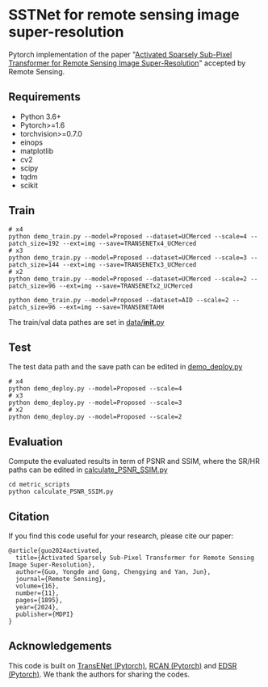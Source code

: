 # SSTNet for remote sensing image super-resolution
Pytorch implementation of the paper "[Activated Sparsely Sub-Pixel Transformer for Remote Sensing Image Super-Resolution](https://www.mdpi.com/2072-4292/16/11/1895)" accepted by Remote Sensing.  


## Requirements
- Python 3.6+
- Pytorch>=1.6
- torchvision>=0.7.0
- einops
- matplotlib
- cv2
- scipy
- tqdm
- scikit



## Train

```
# x4
python demo_train.py --model=Proposed --dataset=UCMerced --scale=4 --patch_size=192 --ext=img --save=TRANSENETx4_UCMerced
# x3
python demo_train.py --model=Proposed --dataset=UCMerced --scale=3 --patch_size=144 --ext=img --save=TRANSENETx3_UCMerced
# x2
python demo_train.py --model=Proposed --dataset=UCMerced --scale=2 --patch_size=96 --ext=img --save=TRANSENETx2_UCMerced

python demo_train.py --model=Proposed --dataset=AID --scale=2 --patch_size=96 --ext=img --save=TRANSENETAHH
```

The train/val data pathes are set in [data/__init__.py](codes/data/__init__.py) 

## Test 
The test data path and the save path can be edited in [demo_deploy.py](codes/demo_deploy.py)

```
# x4
python demo_deploy.py --model=Proposed --scale=4
# x3
python demo_deploy.py --model=Proposed --scale=3
# x2
python demo_deploy.py --model=Proposed --scale=2

```

## Evaluation 
Compute the evaluated results in term of PSNR and SSIM, where the SR/HR paths can be edited in [calculate_PSNR_SSIM.py](codes/metric_scripts/calculate_PSNR_SSIM.py)

```
cd metric_scripts 
python calculate_PSNR_SSIM.py
```

## Citation 
If you find this code useful for your research, please cite our paper:
``````
@article{guo2024activated,
  title={Activated Sparsely Sub-Pixel Transformer for Remote Sensing Image Super-Resolution},
  author={Guo, Yongde and Gong, Chengying and Yan, Jun},
  journal={Remote Sensing},
  volume={16},
  number={11},
  pages={1895},
  year={2024},
  publisher={MDPI}
}
``````

## Acknowledgements 
This code is built on [TransENet (Pytorch)](https://github.com/Shaosifan/TransENet), [RCAN (Pytorch)](https://github.com/yulunzhang/RCAN) and [EDSR (Pytorch)](https://github.com/sanghyun-son/EDSR-PyTorch). We thank the authors for sharing the codes.  



